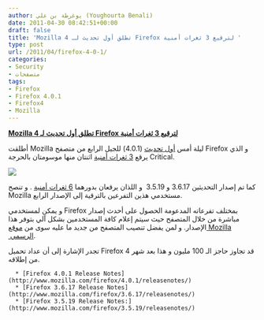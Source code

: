 ```yaml
---
author: يوغرطة بن علي (Youghourta Benali)
date: 2011-04-30 08:42:51+00:00
draft: false
title: 'Mozilla تطلق أول تحديث لـ 4 Firefox لترقيع 3 ثغرات أمنية '
type: post
url: /2011/04/firefox-4-0-1/
categories:
- Security
- متصفحات
tags:
- Firefox
- Firefox 4.0.1
- Firefox4
- Mozilla
---
```


**[Mozilla تطلق أول تحديث لـ 4 Firefox لترقيع 3 ثغرات أمنية]( https://www.it-scoop.com/2011/04/firefox-4-0-1/)**


أطلقت Mozilla ليلة أمس [أول تحديث](http://www.mozilla.com/en-US/firefox/4.0.1/releasenotes/) (4.0.1) للجيل الرابع من متصفح Firefox و الذي يرقع [3 ثغرات أمنية](http://www.mozilla.org/security/known-vulnerabilities/firefox40.html#firefox4.0.1) اثنتان منها موسومتان بالحرجة Critical.


[![](https://www.it-scoop.com/wp-content/uploads/2011/04/Mozilla-Firefox4.jpg)
](https://www.it-scoop.com/2011/04/firefox-4-0-1/)


كما تم إصدار التحديثين 3.6.17 و 3.5.19  و اللذان يرقعان بدورهما [6 ثغرات أمنية](http://www.mozilla.org/security/known-vulnerabilities/firefox36.html#firefox3.6.17) . و تنصح Mozilla مستخدمي هذين التفرعين بالترقية إلى الإصدار الرابع.

و يمكن لمستخدمي Firefox بمختلف تفرعاته المدعومة الحصول على أحدث إصدار مباشرة من خلال المتصفح حيث سيتم إعلام كافة المستخدمين بشكل آلي بتوفر هذا الإصدار. و لمن يفضل تنصيب المتصفح من جديد ما عليه سوى من [موقع Mozilla  الرسمي](http://www.mozilla.com/).

تجدر الإشارة إلى أن عداد تحميل Firefox 4 قد تجاوز حاجز الـ 100 مليون و هذا بعد شهر من إطلاقه.



	  * [Firefox 4.0.1 Release Notes](http://www.mozilla.com/firefox/4.0.1/releasenotes/)
	  * [Firefox 3.6.17 Release Notes](http://www.mozilla.com/firefox/3.6.17/releasenotes/)
	  * [Firefox 3.5.19 Release Notes:](http://www.mozilla.com/firefox/3.5.19/releasenotes/)




